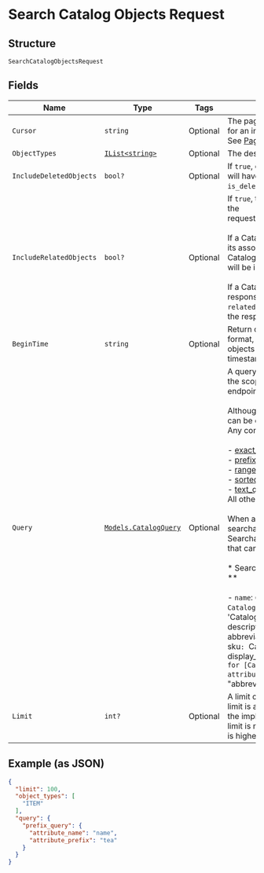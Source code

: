
# Search Catalog Objects Request

## Structure

`SearchCatalogObjectsRequest`

## Fields

| Name | Type | Tags | Description |
|  --- | --- | --- | --- |
| `Cursor` | `string` | Optional | The pagination cursor returned in the previous response. Leave unset for an initial request.<br>See [Pagination](https://developer.squareup.com/docs/basics/api101/pagination) for more information. |
| `ObjectTypes` | [`IList<string>`](/doc/models/catalog-object-type.md) | Optional | The desired set of object types to appear in the search results. |
| `IncludeDeletedObjects` | `bool?` | Optional | If `true`, deleted objects will be included in the results. Deleted objects will have their<br>`is_deleted` field set to `true`. |
| `IncludeRelatedObjects` | `bool?` | Optional | If `true`, the response will include additional objects that are related to the<br>requested object, as follows:<br><br>If a CatalogItem is returned in the object field of the response,<br>its associated CatalogCategory, CatalogTax objects,<br>CatalogImage objects and CatalogModifierList objects<br>will be included in the `related_objects` field of the response.<br><br>If a CatalogItemVariation is returned in the object field of the<br>response, its parent CatalogItem will be included in the `related_objects` field of<br>the response. |
| `BeginTime` | `string` | Optional | Return objects modified after this [timestamp](https://developer.squareup.com/docs/build-basics/working-with-dates), in RFC 3339<br>format, e.g., `2016-09-04T23:59:33.123Z`. The timestamp is exclusive - objects with a<br>timestamp equal to `begin_time` will not be included in the response. |
| `Query` | [`Models.CatalogQuery`](/doc/models/catalog-query.md) | Optional | A query composed of one or more different types of filters to narrow the scope of targeted objects when calling the `SearchCatalogObjects` endpoint.<br><br>Although a query can have multiple filters, only certain query types can be combined per call to [SearchCatalogObjects](#endpoint-Catalog-SearchCatalogObjects).<br>Any combination of the following types may be used together:<br><br>- [exact_query](#type-CatalogExactQuery)<br>- [prefix_query](#type-CatalogPrefixQuery)<br>- [range_query](#type-CatalogRangeQuery)<br>- [sorted_attribute_query](#type-CatalogSortedAttribute)<br>- [text_query](#type-CatalogTextQuery)<br>  All other query types cannot be combined with any others.<br><br>When a query filter is based on an attribute, the attribute must be searchable.<br>Searchable attributes are listed as follows, along their parent types that can be searched for with applicable query filters.<br><br>* Searchable attribute and objects queryable by searchable attributes **<br><br>- `name`:  `CatalogItem`, `CatalogItemVariation`, `CatalogCategory`, `CatalogTax`, `CatalogDiscount`, `CatalogModifier`, 'CatalogModifierList`,`CatalogItemOption`,`CatalogItemOptionValue`<br>- `description`: `CatalogItem`, `CatalogItemOptionValue`<br>- `abbreviation`: `CatalogItem`<br>- `upc`: `CatalogItemVariation`<br>- `sku`: `CatalogItemVariation`<br>- `caption`: `CatalogImage`<br>- `display_name`: `CatalogItemOption`<br><br>For example, to search for [CatalogItem](#type-CatalogItem) objects by searchable attributes, you can use<br>the `"name"`, `"description"`, or `"abbreviation"` attribute in an applicable query filter. |
| `Limit` | `int?` | Optional | A limit on the number of results to be returned in a single page. The limit is advisory -<br>the implementation may return more or fewer results. If the supplied limit is negative, zero, or<br>is higher than the maximum limit of 1,000, it will be ignored. |

## Example (as JSON)

```json
{
  "limit": 100,
  "object_types": [
    "ITEM"
  ],
  "query": {
    "prefix_query": {
      "attribute_name": "name",
      "attribute_prefix": "tea"
    }
  }
}
```

